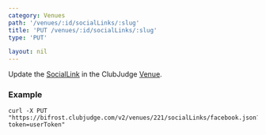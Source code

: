 ```yaml
---
category: Venues
path: '/venues/:id/socialLinks/:slug'
title: 'PUT /venues/:id/socialLinks/:slug'
type: 'PUT'

layout: nil
---
```


Update the [SocialLink](#/social-link-model) in the ClubJudge [Venue](#/venue-model).

### Example

```
curl -X PUT "https://bifrost.clubjudge.com/v2/venues/221/socialLinks/facebook.json?token=userToken"
```
